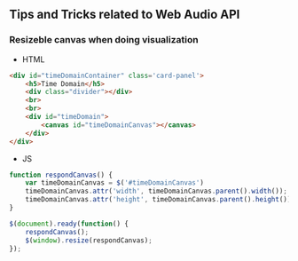 ## Tips and Tricks related to Web Audio API

### Resizeble canvas when doing visualization
- HTML

```html
<div id="timeDomainContainer" class='card-panel'>
    <h5>Time Domain</h5>
    <div class="divider"></div>
    <br>
    <br>
    <div id="timeDomain">
        <canvas id="timeDomainCanvas"></canvas>  
    </div>  
</div>
```
- JS

```js
function respondCanvas() {
    var timeDomainCanvas = $('#timeDomainCanvas')
    timeDomainCanvas.attr('width', timeDomainCanvas.parent().width());
    timeDomainCanvas.attr('height', timeDomainCanvas.parent().height());
}

$(document).ready(function() {
    respondCanvas();
    $(window).resize(respondCanvas);
});
```

